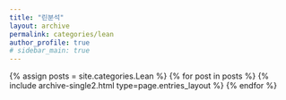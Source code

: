 ```yaml
---
title: "린분석"
layout: archive
permalink: categories/lean
author_profile: true
# sidebar_main: true
---
```



{% assign posts = site.categories.Lean %}
{% for post in posts %} {% include archive-single2.html type=page.entries_layout %} {% endfor %}